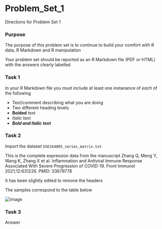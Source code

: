 # Problem_Set_1
Directions for Problem Set 1

### Purpose
The purpose of this problem set is to continue to build your comfort with R data, R Markdown and R manipulation

Your problem set should be reported as an R Markdown file (PDF or HTML) with the answers clearly labelled 

### Task 1

In your R Markdown file you must include at least one instanance of _each_ of the following

- Text/comment describing what you are doing
- Two different  heading levels
- __Bolded__ text
- _Italic_ text
- ***Bold and Italic text*** 

### Task 2 

Import the dataset ```GSE164805_series_matrix.txt``` 

This is the complete expression data from the manuscript 
Zhang Q, Meng Y, Wang K, Zhang X et al. Inflammation and Antiviral Immune Response Associated With Severe Progression of COVID-19. Front Immunol 2021;12:631226. PMID: 33679778

It has been slightly edited to remove the headers

The samples correspond to the table below

![image](https://user-images.githubusercontent.com/47755288/202544449-d768440a-cec1-427e-ba37-b0aebed1249a.png)


### Task 3

Answer 



